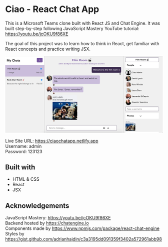 # Ciao - React Chat App
This is a Microsoft Teams clone built with React JS and Chat Engine. 
It was built step-by-step following JavaScript Mastery YouTube tutorial: https://youtu.be/jcOKU9f86XE

The goal of this project was to learn how to think in React, get familiar with React concepts and practice writing JSX.

![Screenshot](public/screenshot.jpg)

Live Site URL: https://ciaochatapp.netlify.app <br/>
Username: admin <br/>
Password: 123123

## Built with
- HTML & CSS
- React
- JSX

## Acknowledgements
JavaScript Mastery: https://youtu.be/jcOKU9f86XE <br/>
Backend hosted by https://chatengine.io <br/>
Components made by https://www.npmjs.com/package/react-chat-engine <br/>
Styles by https://gist.github.com/adrianhajdin/c3a3195dd091359f3402a572961abb98
